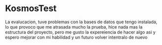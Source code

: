 # KosmosTest
La evalucacion, tuve problemas con la bases de datos que tengo instalada, lo que provoco que me atrasada mucho la prueba, hice nada mas la estructura del proyecto,
pero me gusto la expereiencia de hacer algo asi y espero mejorar con mi habilidad y un futuro volver intentralo de nuevo
